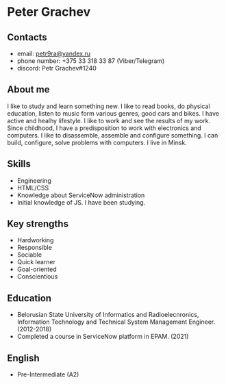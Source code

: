 # Peter Grachev

## Contacts
* email: petr9ra@yandex.ru
* phone number: +375 33 318 33 87 (Viber/Telegram)
* discord: Petr Grachev#1240

## About me
I like to study and learn something new. I like to read books, do physical education, listen to music form various genres, good cars and bikes. I have active and healhy lifestyle. I like to work and see the results of my work.
Since childhood, I have a predisposition to work with electronics and computers. I like to disassemble, assemble and configure something. I can build, configure, solve problems with computers.
I live in Minsk.

## Skills
* Engineering
* HTML/CSS
* Knowledge about ServiceNow administration
* Initial knowledge of JS. I have been studying.

## Key strengths
* Hardworking
* Responsible
* Sociable
* Quick learner 
* Goal-oriented 
* Conscientious

## Education
* Belorusian State University of Informatics and Radioelecnronics, Information Technology and Technical System Management Engineer. (2012-2018)
* Completed a course in ServiceNow platform in EPAM. (2021)

## English
* Pre-Intermediate (A2)
